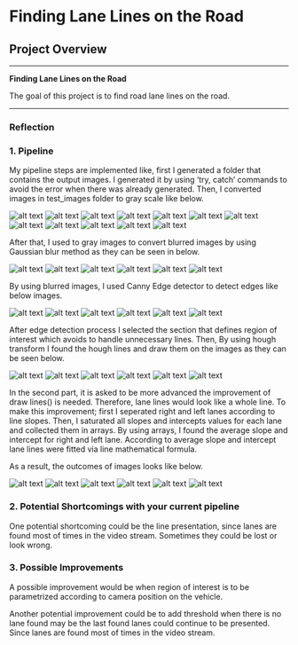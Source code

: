 # **Finding Lane Lines on the Road** 

## Project Overview
---

**Finding Lane Lines on the Road**

The goal of this project is to find road lane lines on the road. 

[//]: # (Image References)

[image1]: ./test_images/solidWhiteRight.jpg "Solid White Right"
[image2]: ./test_images/solidWhiteCurve.jpg "Solid White Curve"
[image3]: ./test_images/solidYellowCurve2.jpg "Solid Yellow Curve 2"
[image4]: ./test_images/solidYellowLeft.jpg "Solid Yellow Left"
[image5]: ./test_images/whiteCarLaneSwitch.jpg "White Car Lane Switch"
[image6]: ./test_images/solidYellowCurve.jpg "Solid Yellow Curve"

[image10]: ./examples/gray_solidWhiteRight.jpg "Solid White Right in Gray Scale"
[image20]: ./examples/gray_solidWhiteCurve.jpg "Solid White Curve in Gray Scale"
[image30]: ./examples/gray_solidYellowCurve2.jpg "Solid Yellow Curve 2 in Gray Scale"
[image40]: ./examples/gray_solidYellowLeft.jpg "Solid Yellow Leftin Gray Scale"
[image50]: ./examples/gray_whiteCarLaneSwitch.jpg "White Car Lane Switch in Gray Scale"
[image60]: ./examples/gray_solidYellowCurve.jpg "Solid Yellow Curve in Gray Scale"


[image100]: ./examples/blur_solidWhiteRight.jpg "Blurred Solid Right Curve"
[image200]: ./examples/blur_solidWhiteCurve.jpg "Blurred Solid White Curve"
[image300]: ./examples/blur_solidYellowCurve2.jpg "Blurred Solid Yellow Curve 2"
[image400]: ./examples/blur_solidYellowLeft.jpg "Blurred Solid Yellow Left"
[image500]: ./examples/blur_whiteCarLaneSwitch.jpg "Blurred White Car Lane Switch"
[image600]: ./examples/blur_solidYellowCurve.jpg "Blurred Solid Yellow Curve"

[image1000]: ./examples/canny_solidWhiteRight.jpg "Edges Detected - Solid White Right"
[image2000]: ./examples/canny_solidWhiteCurve.jpg "Edges Detected - Solid White Curve"
[image3000]: ./examples/canny_solidYellowCurve2.jpg "Edges Detected - Solid Yellow Curve 2"
[image4000]: ./examples/canny_solidYellowLeft.jpg "Edges Detected - Solid White Curve"
[image5000]: ./examples/canny_whiteCarLaneSwitch.jpg "Edges Detected - White Car Lane Switch"
[image6000]: ./examples/canny_solidYellowCurve.jpg "Edges Detected - Solid Yellow Curve"

[image10000]: ./examples/hough_solidWhiteRight.jpg "Solid White Right Hough Lines"
[image20000]: ./examples/hough_solidWhiteCurve.jpg "Solid White Curve Hough Lines"
[image30000]: ./examples/hough_solidYellowCurve2.jpg "Solid Yellow Curve 2 Hough Lines"
[image40000]: ./examples/hough_solidYellowLeft.jpg "Solid Yellow Left Hough Lines"
[image50000]: ./examples/hough_whiteCarLaneSwitch.jpg "White Car Lane Switch Hough Lines"
[image60000]: ./examples/hough_solidYellowCurve.jpg "Solid Yellow Curve Hough Lines"

[image100000]: ./test_images_output/image_solidWhiteRight.jpg "Solid White Right with Solid Lane Lines"
[image200000]: ./test_images_output/image_solidWhiteCurve.jpg "Solid White Curve with Solid Lane Lines"
[image300000]: ./test_images_output/image_solidYellowCurve2.jpg "Solid Yellow Curve 2 with Solid Lane Lines"
[image400000]: ./test_images_output/image_solidYellowLeft.jpg "Solid Yellow Left with Solid Lane Lines"
[image500000]: ./test_images_output/image_whiteCarLaneSwitch.jpg "White Car Lane Switch with Solid Lane Lines"
[image600000]: ./test_images_output/image_solidYellowCurve.jpg "Solid Yellow Curve with Solid Lane Lines"
---

### Reflection

### 1. Pipeline

My pipeline steps are implemented like, first I generated a folder that contains the output images. I generated it by using ‘try, catch’ commands to avoid the error when there was already generated. Then, I converted images in test_images folder to gray scale like below. 

![alt text][image1] 
![alt text][image10] 
![alt text][image2] 
![alt text][image20] 
![alt text][image3] 
![alt text][image30] 
![alt text][image4] 
![alt text][image40] 
![alt text][image5] 
![alt text][image50] 
![alt text][image6] 
![alt text][image60] 

After that, I used to gray images to convert blurred images by using Gaussian blur method as they can be seen in below.

![alt text][image100]
![alt text][image200]
![alt text][image300]
![alt text][image400]
![alt text][image500]
![alt text][image600]

By using blurred images, I used Canny Edge detector to detect edges like below images. 

![alt text][image1000]
![alt text][image2000]
![alt text][image3000]
![alt text][image4000]
![alt text][image5000]
![alt text][image6000]

After edge detection process I selected the section that defines region of interest which avoids to handle unnecessary lines. Then, By using hough transform I found the hough lines and draw them on the images as they can be seen below. 

![alt text][image10000]
![alt text][image20000]
![alt text][image30000]
![alt text][image40000]
![alt text][image50000]
![alt text][image60000]


In the second part, it is asked to be more advanced the improvement of draw lines() is needed. Therefore, lane lines would look like a whole line. To make this improvement; first I seperated right and left lanes according to line slopes. Then, I saturated all slopes and intercepts values for each lane and collected them in arrays. By using arrays, I found the average slope and intercept for right and left lane. According to average slope and intercept lane lines were fitted via line mathematical formula. 

As a result, the outcomes of images looks like below.

![alt text][image100000]
![alt text][image200000]
![alt text][image300000]
![alt text][image400000]
![alt text][image500000]
![alt text][image600000]


### 2.  Potential Shortcomings with your current pipeline

One potential shortcoming could be the line presentation, since lanes are found most of times in the video stream. Sometimes they could be lost or look wrong. 

### 3. Possible Improvements

A possible improvement would be when region of interest is to be parametrized according to camera position on the vehicle.

Another potential improvement could be to add threshold when there is no lane found may be the last found lanes could continue to be presented. Since lanes are found most of times in the video stream. 
